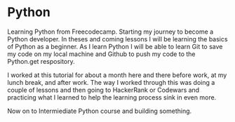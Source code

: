 # Python
Learning Python from Freecodecamp.
Starting my journey to become a Python developer.
In theses and coming lessons I will be learning the basics of Python as a 
beginner.
As I learn Python I will be able to learn Git to save my code on my local machine and Github to push my code to 
the Python.get respository.

I worked at this tutorial for about a month here and there before work, at my lunch break, and after work.
The way I worked through this was doing a couple of lessons and then going to HackerRank or Codewars and practicing what I learned
to help the learning process sink in even more.

Now on to Intermiediate Python course and building something.
